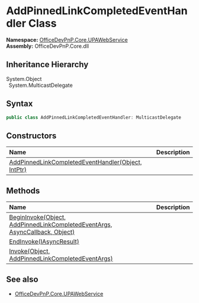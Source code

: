 # AddPinnedLinkCompletedEventHandler Class
  

**Namespace:** [OfficeDevPnP.Core.UPAWebService](OfficeDevPnP.Core.UPAWebService.md)  
**Assembly:** OfficeDevPnP.Core.dll  
## Inheritance Hierarchy
System.Object  
&ensp;System.MulticastDelegate  
## Syntax
```C#
public class AddPinnedLinkCompletedEventHandler: MulticastDelegate
```
## Constructors
|**Name**|**Description**|
|:-----|:-----|
| [AddPinnedLinkCompletedEventHandler(Object, IntPtr)](OfficeDevPnP.Core.UPAWebService.AddPinnedLinkCompletedEventHandler.ctor1.md) |  
## Methods
|**Name**|**Description**|
|:-----|:-----|
| [BeginInvoke(Object, AddPinnedLinkCompletedEventArgs, AsyncCallback, Object)](OfficeDevPnP.Core.UPAWebService.AddPinnedLinkCompletedEventHandler.b237ef49.md) | 
| [EndInvoke(IAsyncResult)](OfficeDevPnP.Core.UPAWebService.AddPinnedLinkCompletedEventHandler.c9867657.md) | 
| [Invoke(Object, AddPinnedLinkCompletedEventArgs)](OfficeDevPnP.Core.UPAWebService.AddPinnedLinkCompletedEventHandler.d0b00fbe.md) | 
## See also
- [OfficeDevPnP.Core.UPAWebService](OfficeDevPnP.Core.UPAWebService.md)
